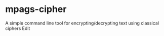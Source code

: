 # mpags-cipher
A simple command line tool for encrypting/decrypting text using classical ciphers
Edit